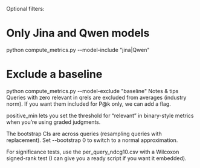Optional filters:

# Only Jina and Qwen models

python compute_metrics.py --model-include "jina|Qwen"

# Exclude a baseline

python compute_metrics.py --model-exclude "baseline"
Notes & tips
Queries with zero relevant in qrels are excluded from averages (industry norm). If you want them included for P@k only, we can add a flag.

positive_min lets you set the threshold for “relevant” in binary-style metrics when you’re using graded judgments.

The bootstrap CIs are across queries (resampling queries with replacement). Set --bootstrap 0 to switch to a normal approximation.

For significance tests, use the per_query_ndcg10.csv with a Wilcoxon signed-rank test (I can give you a ready script if you want it embedded).
